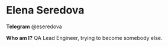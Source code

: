 # Elena Seredova
**Telegram** @eseredova

**Who am I?**
QA Lead Engineer, trying to become somebody else.